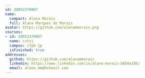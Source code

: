 ```yaml
---
id: 20052370067
name:
  compact: Alana Morais
  full: Alana Marques de Morais
avatar: https://github.com/alanammorais.png
courses:
- id: 20052370067
  name: cstsi
  campus: ifpb-jp
  isFinished: true
addresses:
  github: https://github.com/alanammorais
  linkedin: https://www.linkedin.com/in/alana-morais-b6b0a195/
  email: alana_mm@hotmail.com
---
```


